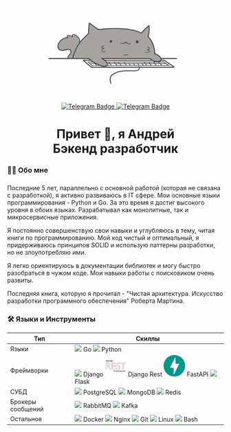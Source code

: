<div align="center">
  <img height="200" src="docs/header.gif"  />
</div>

###

<div align="center">
  <p align="center"></p>
  <a href="https://t.me/MWTechnolog">
    <img src="https://img.shields.io/badge/Telegram-blue?style=for-the-badge&logo=telegram&logoColor=white" alt="Telegram Badge"/>
  </a>
  <a href="https://habr.com/ru/users/MWT-proger">
    <img src="https://img.shields.io/badge/Habr-darkcyan?style=for-the-badge&logo=Habr&logoColor=white" alt="Telegram Badge"/>
  </a>
</div>

###

<h1 align="center">Привет 👋, я Андрей  <br> Бэкенд разработчик</h1>


###

<h3 align="left">👩‍💻  Обо мне</h3>

###
<p align="left">
Последние 5 лет, параллельно с основной работой (которая не связана с разработкой), я активно развиваюсь в IT сфере. Мои основные языки программирования - Python и Go. За это время я достиг высокого уровня в обоих языках. Разрабатывал как монолитные, так и микросервисные приложения.

Я постоянно совершенствую свои навыки и углубляюсь в тему, читая книги по программированию. Мой код чистый и оптимальный, я придерживаюсь принципов SOLID и использую паттерны разработки, но не злоупотребляю ими.

Я легко ориентируюсь в документации библиотек и могу быстро разобраться в чужом коде. Мои навыки работы с поисковиком очень развиты.

Последняя книга, которую я прочитал - "Чистая архитектура. Искусство разработки программного обеспечения" Роберта Мартина.
</p>

###

<h3 align="left">🛠 Языки и Инструменты</h3>

| Тип   | Скиллы |
|-------|------|
| Языки | <img src="https://profilinator.rishav.dev/skills-assets/go-original.svg" height="50"> Go <img src="https://profilinator.rishav.dev/skills-assets/python-original.svg" height="50"> Python |
| Фреймворки | <img src="https://profilinator.rishav.dev/skills-assets/django-original.svg" height="50"> Django <img src="docs/Django REST.svg" height="50"> Django Rest <img src="docs/fastapi-original.svg" height="50"> FastAPI <img src="https://profilinator.rishav.dev/skills-assets/flask.png" height="50"> Flask  |
| СУБД  | <img src="https://profilinator.rishav.dev/skills-assets/postgresql-original-wordmark.svg" height="50"> PostgreSQL <img src="https://profilinator.rishav.dev/skills-assets/mongodb-original-wordmark.svg" height="50"> MongoDB <img src="https://profilinator.rishav.dev/skills-assets/redis-original-wordmark.svg" height="50"> Redis |
| Брокеры сообщений | <img src="https://profilinator.rishav.dev/skills-assets/rabbitmq-icon.svg" height="50"> RabbitMQ <img src="https://profilinator.rishav.dev/skills-assets/apache_kafka-icon.svg" height="50"> Kafka |
| Остальное | <img src="https://profilinator.rishav.dev/skills-assets/docker-original-wordmark.svg" height="50"> Docker <img src="https://profilinator.rishav.dev/skills-assets/nginx-original.svg" height="50"> Nginx <img src="https://profilinator.rishav.dev/skills-assets/git-scm-icon.svg" height="50"> Git <img src="https://profilinator.rishav.dev/skills-assets/linux-original.svg" height="50"> Linux <img src="https://profilinator.rishav.dev/skills-assets/gnu_bash-icon.svg" height="50"> Bash |
